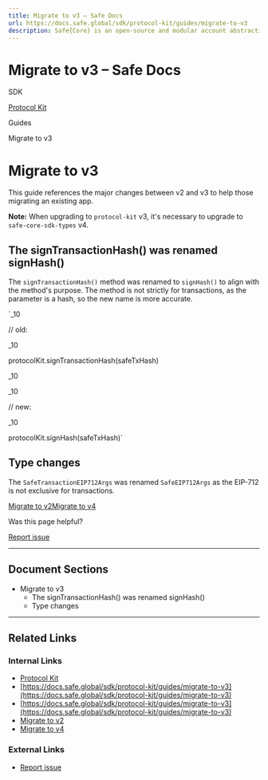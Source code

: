 ```yaml
---
title: Migrate to v3 – Safe Docs
url: https://docs.safe.global/sdk/protocol-kit/guides/migrate-to-v3
description: Safe{Core} is an open-source and modular account abstraction stack. Learn about its features and how to use it.
---
```


# Migrate to v3 – Safe Docs

SDK

[Protocol Kit](/sdk/protocol-kit)

Guides

Migrate to v3

# Migrate to v3

This guide references the major changes between v2 and v3 to help those migrating an existing app.

**Note:** When upgrading to `protocol-kit` v3, it's necessary to upgrade to `safe-core-sdk-types` v4.

## The signTransactionHash() was renamed signHash()

The `signTransactionHash()` method was renamed to `signHash()` to align with the method's purpose. The method is not strictly for transactions, as the parameter is a hash, so the new name is more accurate.

`_10

// old:

_10

protocolKit.signTransactionHash(safeTxHash)

_10

_10

// new:

_10

protocolKit.signHash(safeTxHash)`

## Type changes

The `SafeTransactionEIP712Args` was renamed `SafeEIP712Args` as the EIP-712 is not exclusive for transactions.

[Migrate to v2](/sdk/protocol-kit/guides/migrate-to-v2 "Migrate to v2")[Migrate to v4](/sdk/protocol-kit/guides/migrate-to-v4 "Migrate to v4")

Was this page helpful?

[Report issue](https://github.com/safe-global/safe-docs/issues/new?assignees=&labels=nextra-feedback&projects=&template=nextra-feedback.yml&title=%5BFeedback%5D+)

---

## Document Sections

- Migrate to v3
  - The signTransactionHash() was renamed signHash()
  - Type changes

---

## Related Links

### Internal Links

- [Protocol Kit](https://docs.safe.global/sdk/protocol-kit)
- [https://docs.safe.global/sdk/protocol-kit/guides/migrate-to-v3](https://docs.safe.global/sdk/protocol-kit/guides/migrate-to-v3)
- [https://docs.safe.global/sdk/protocol-kit/guides/migrate-to-v3](https://docs.safe.global/sdk/protocol-kit/guides/migrate-to-v3)
- [Migrate to v2](https://docs.safe.global/sdk/protocol-kit/guides/migrate-to-v2)
- [Migrate to v4](https://docs.safe.global/sdk/protocol-kit/guides/migrate-to-v4)

### External Links

- [Report issue](https://github.com/safe-global/safe-docs/issues/new?assignees=&labels=nextra-feedback&projects=&template=nextra-feedback.yml&title=%5BFeedback%5D+)
